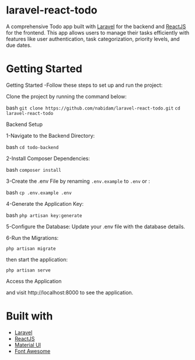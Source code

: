 # laravel-react-todo
A comprehensive Todo app built with [Laravel](https://laravel.com) for the backend and [ReactJS](https://reactjs.org) for the frontend. This app allows users to manage their tasks efficiently with features like user authentication, task categorization, priority levels, and due dates.

# Getting Started

Getting Started
-Follow these steps to set up and run the project:

Clone the project by running the command below:

bash
`git clone https://github.com/nabidam/laravel-react-todo.git`
`cd laravel-react-todo`

Backend Setup

1-Navigate to the Backend Directory:

bash
`cd todo-backend`

2-Install Composer Dependencies:

bash
`composer install`

3-Create the .env File by renaming `.env.example` to `.env` or :

bash
`cp .env.example .env`

4-Generate the Application Key:

bash
`php artisan key:generate`

5-Configure the Database: Update your .env file with the database details.

6-Run the Migrations:

`php artisan migrate`

then start the application:

`php artisan serve`

Access the Application

and visit http://localhost:8000 to see the application.

# Built with
* [Laravel](https://laravel.com)
* [ReactJS](https://reactjs.org)
* [Material UI](https://material-ui.com)
* [Font Awesome](https://fontawesome.com)

